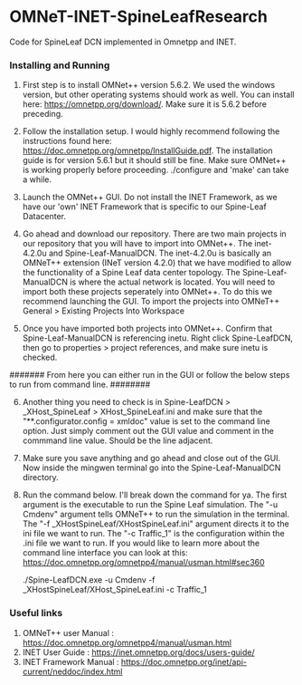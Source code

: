 # OMNeT-INET-SpineLeafResearch

Code for SpineLeaf DCN implemented in Omnetpp and INET.


### Installing and Running ###

1) First step is to install OMNet++ version 5.6.2. We used the windows version, but other operating systems should work as well.
      You can install here: https://omnetpp.org/download/. Make sure it is 5.6.2 before preceding.
      
2) Follow the installation setup. I would highly recommend following the instructions found here: https://doc.omnetpp.org/omnetpp/InstallGuide.pdf.
      The installation guide is for version 5.6.1 but it should still be fine. Make sure OMNet++ is working properly before proceeding. 
      ./configure and 'make' can take a while.
      
3) Launch the OMNet++ GUI. Do not install the INET Framework, as we have our 'own' INET Framework that is specific to our Spine-Leaf Datacenter.

4) Go ahead and download our repository. There are two main projects in our repository that you will have to import into OMNet++.
      The inet-4.2.0u and Spine-Leaf-ManualDCN. The inet-4.2.0u is basically an OMNeT++ extension (INeT version 4.2.0) that we have modified to allow the 
      functionality of a Spine Leaf data center topology. The Spine-Leaf-ManualDCN is where the actual network is located. You will need to import
      both these projects seperately into OMNet++. To do this we recommend launching the GUI. 
      To import the projects into OMNeT++ General > Existing Projects Into Workspace
      
5) Once you have imported both projects into OMNet++. Confirm that Spine-Leaf-ManualDCN is referencing inetu. Right click Spine-LeafDCN, then go to
      properties > project references, and make sure inetu is checked.
      
####### From here you can either run in the GUI or follow the below steps to run from command line. ########

6) Another thing you need to check is in Spine-LeafDCN > _XHost_SpineLeaf > XHost_SpineLeaf.ini and make sure that the "**.configurator.config = xmldoc" value
      is set to the command line option. Just simply comment out the GUI value and comment in the commmand line value. Should be the line adjacent.
      
7) Make sure you save anything and go ahead and close out of the GUI. Now inside the mingwen terminal go into the Spine-Leaf-ManualDCN directory. 

8) Run the command below. I'll break down the command for ya. The first argument is the executable to run the Spine Leaf simulation. The "-u Cmdenv"
      argument tells OMNeT++ to run the simulation in the terminal. The "-f _XHostSpineLeaf/XHostSpineLeaf.ini" argument directs it to the ini file 
      we want to run. The "-c Traffic_1" is the configuration within the .ini file we want to run. If you would like to learn more about the command
      line interface you can look at this: https://doc.omnetpp.org/omnetpp4/manual/usman.html#sec360

      ./Spine-LeafDCN.exe -u Cmdenv -f _XHostSpineLeaf/XHost_SpineLeaf.ini -c Traffic_1
      
      
### Useful links ####

1) OMNeT++ user Manual : https://doc.omnetpp.org/omnetpp4/manual/usman.html
2) INET User Guide : https://inet.omnetpp.org/docs/users-guide/
3) INET Framework Manual : https://doc.omnetpp.org/inet/api-current/neddoc/index.html

